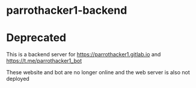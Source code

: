 # parrothacker1-backend
# Deprecated
This is a backend server for https://parrothacker1.gitlab.io and https://t.me/parrothacker1_bot

These website and bot are no longer online and the web server is also not deployed
